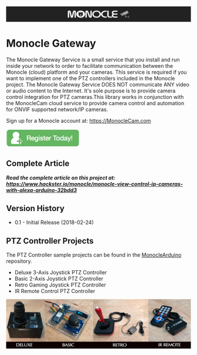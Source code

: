 [![monocle](assets/banner.png)](https://MonocleCam.com)

# Monocle Gateway

The Monocle Gateway Service is a small service that you install and run
inside your network to order to facilitate communication between the
Monocle (cloud) platform and your cameras. This service is required if
you want to implement one of the PTZ controllers included in the
Monocle project. The Monocle Gateway Service DOES NOT communicate ANY
video or audio content to the Internet. It's sole purpose is to provide
camera control integration for PTZ cameras.This library works in
conjunction with the MonocleCam cloud service to provide camera control
and automation for ONVIF supported network/IP cameras.

Sign up for a Monocle account at: https://MonocleCam.com

[![monocle](assets/register.png)](https://MonocleCam.com/register)

## Complete Article

___Read the complete article on this project at:___ ___https://www.hackster.io/monocle/monocle-view-control-ip-cameras-with-alexa-arduino-32bdd3___

## Version History
* 0.1 - Initial Release (2018-02-24)


## PTZ Controller Projects

The PTZ Controller sample projects can be found in the [MonocleArduino](https://github.com/MonocleCam/MonocleArduino) repository.

* Deluxe 3-Axis Joystick PTZ Controller
* Basic 2-Axis Joystick PTZ Controller
* Retro Gaming Joystick PTZ Controller
* IR Remote Control PTZ Controller

![project](https://github.com/MonocleCam/MonocleArduino/raw/master/examples/example-projects.png)
